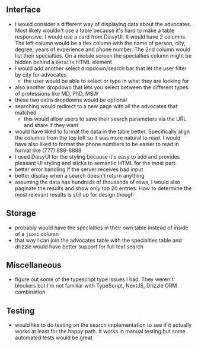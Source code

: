 ## Interface
- I would consider a different way of displaying data about the advocates. Most likely wouldn't use a table because it's hard to make a table responsive. I would use a card from DaisyUI. It would have 2 columns. The left column would be a flex column with the name of person, city, degree, years of experience and phone number. The 2nd column would list their specialties. On a mobile screen the specialties column might be hidden behind a `Details` HTML element
- I would add another select dropdown/search bar that let the user filter by city for advocates
    - the user would be able to select or type in what they are looking for
- also another dropdown that lets you select between the different types of professions like MD, PhD, MSW
- these two extra dropdowns would be optional
- searching would redirect to a new page with all the advocates that matched
    - this would allow users to save their search parameters via the URL and share if they want
- would have liked to format the data in the table better. Specifically align the columns from the top left so it was more natural to read. I would have also liked to format the phone numbers to be easier to read in format like (777) 888-8888
- I used DaisyUI for the styling because it's easy to add and provides pleasant UI styling and sticks to semantic HTML for the most part.
- better error handling if the server receives bad input
- better display when a search doesn't return anything
- assuming the data has hundreds of thousands of rows, I would also paginate the results and show only top 20 entries. How to determine the most relevant results is still up for design though

## Storage
- probably would have the specialties in their own table instead of inside of a `jsonb` column
- that way I can join the advocates table with the specialties table and drizzle would have better support for full text search

## Miscellaneous
- figure out some of the typescript type issues I had. They weren't blockers but I'm not familiar with TypeScript, NextJS, Drizzle ORM combination

## Testing
- would like to do testing on the search implementation to see if it actually works at least for the happy path. It works in manual testing but some automated tests would be great
